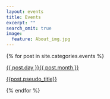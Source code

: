 ```yaml
---
layout: events
title: Events
excerpt: ""
search_omit: true
image:
  feature: About_img.jpg
---
```



{% for post in site.categories.events %} 

<div class="row rect col-sm-12 col-xs-12" style="background: {% if post.status == 'Finished' %} #516878 {% elsif post.status == 'Nearest'%} #7cbf5b {% elsif post.status == 'Future'  %}  #ffffff {% endif %}">

 <a href="{{ site.url }}{{ post.url }}">
  <div class="col-sm-1 col-xs-0"></div>
  <div class="col-sm-2 col-xs-2">
<div class="date"> 
   	<p>{{ post.day }}<span>{{ post.month }}</span></p>
   </div>
  </div> 
  <div class="col-sm-9 col-xs-10">
   <p class="event"> {{post.pseudo_title}}  </p>
  </div>
  </a>
</div>

 


{% endfor %}

